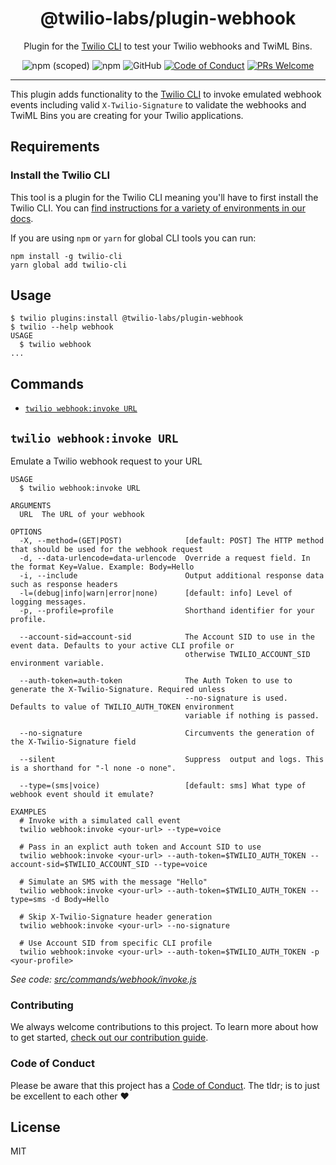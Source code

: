 <h1 align="center">@twilio-labs/plugin-webhook</h1>
<p align="center">Plugin for the <a href="https://github.com/twilio/twilio-cli">Twilio CLI</a> to test your Twilio webhooks and TwiML Bins.</p>
<p align="center">
<img alt="npm (scoped)" src="https://img.shields.io/npm/v/@twilio-labs/plugin-webhook.svg?style=flat-square"> <img alt="npm" src="https://img.shields.io/npm/dt/@twilio-labs/plugin-webhook.svg?style=flat-square"> <img alt="GitHub" src="https://img.shields.io/github/license/twilio-labs/plugin-serverless.svg?style=flat-square"> <a href="https://github.com/twilio-labs/.github/blob/main/CODE_OF_CONDUCT.md"><img alt="Code of Conduct" src="https://img.shields.io/badge/%F0%9F%92%96-Code%20of%20Conduct-blueviolet.svg?style=flat-square"></a> <a href="http://makeapullrequest.com"><img src="https://img.shields.io/badge/PRs-welcome-brightgreen.svg?style=flat-square" alt="PRs Welcome" /></a>
<hr>

This plugin adds functionality to the [Twilio CLI](https://github.com/twilio/twilio-cli) to invoke emulated webhook events including valid `X-Twilio-Signature` to validate the webhooks and TwiML Bins you are creating for your Twilio applications.

<!-- toc -->

<!-- tocstop -->

## Requirements

### Install the Twilio CLI

This tool is a plugin for the Twilio CLI meaning you'll have to first install the Twilio CLI. You can [find instructions for a variety of environments in our docs](https://www.twilio.com/docs/cli).

If you are using `npm` or `yarn` for global CLI tools you can run:

```sh-session
npm install -g twilio-cli
yarn global add twilio-cli
```

## Usage

```sh-session
$ twilio plugins:install @twilio-labs/plugin-webhook
$ twilio --help webhook
USAGE
  $ twilio webhook
...
```

## Commands

<!-- commands -->
* [`twilio webhook:invoke URL`](#twilio-webhookinvoke-url)

## `twilio webhook:invoke URL`

Emulate a Twilio webhook request to your URL

```
USAGE
  $ twilio webhook:invoke URL

ARGUMENTS
  URL  The URL of your webhook

OPTIONS
  -X, --method=(GET|POST)              [default: POST] The HTTP method that should be used for the webhook request
  -d, --data-urlencode=data-urlencode  Override a request field. In the format Key=Value. Example: Body=Hello
  -i, --include                        Output additional response data such as response headers
  -l=(debug|info|warn|error|none)      [default: info] Level of logging messages.
  -p, --profile=profile                Shorthand identifier for your profile.

  --account-sid=account-sid            The Account SID to use in the event data. Defaults to your active CLI profile or
                                       otherwise TWILIO_ACCOUNT_SID environment variable.

  --auth-token=auth-token              The Auth Token to use to generate the X-Twilio-Signature. Required unless
                                       --no-signature is used. Defaults to value of TWILIO_AUTH_TOKEN environment
                                       variable if nothing is passed.

  --no-signature                       Circumvents the generation of the X-Twilio-Signature field

  --silent                             Suppress  output and logs. This is a shorthand for "-l none -o none".

  --type=(sms|voice)                   [default: sms] What type of webhook event should it emulate?

EXAMPLES
  # Invoke with a simulated call event
  twilio webhook:invoke <your-url> --type=voice

  # Pass in an explict auth token and Account SID to use
  twilio webhook:invoke <your-url> --auth-token=$TWILIO_AUTH_TOKEN --account-sid=$TWILIO_ACCOUNT_SID --type=voice

  # Simulate an SMS with the message "Hello"
  twilio webhook:invoke <your-url> --auth-token=$TWILIO_AUTH_TOKEN --type=sms -d Body=Hello

  # Skip X-Twilio-Signature header generation
  twilio webhook:invoke <your-url> --no-signature

  # Use Account SID from specific CLI profile
  twilio webhook:invoke <your-url> --auth-token=$TWILIO_AUTH_TOKEN -p <your-profile>
```

_See code: [src/commands/webhook/invoke.js](https://github.com/twilio-labs/plugin-webhook/blob/v0.1.0/src/commands/webhook/invoke.js)_
<!-- commandsstop -->

### Contributing

We always welcome contributions to this project. To learn more about how to get started, [check out our contribution guide](docs/CONTRIBUTING.md).

### Code of Conduct

Please be aware that this project has a [Code of Conduct](https://github.com/twilio-labs/.github/blob/main/CODE_OF_CONDUCT.md). The tldr; is to just be excellent to each other ❤️

## License

MIT
